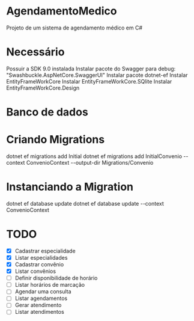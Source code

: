 # AgendamentoMedico
Projeto de um sistema de agendamento médico em C#

# Necessário
Possuir a SDK 9.0 instalada
Instalar pacote do Swagger para debug: "Swashbuckle.AspNetCore.SwaggerUI"
Instalar pacote dotnet-ef
Instalar EntityFrameWorkCore
Instalar EntityFrameWorkCore.SQlite
Instalar EntityFrameWorkCore.Design

# Banco de dados

# Criando Migrations
dotnet ef migrations add Initial
dotnet ef migrations add InitialConvenio --context ConvenioContext --output-dir Migrations/Convenio


# Instanciando a Migration
dotnet ef database update
dotnet ef database update --context ConvenioContext


# TODO

- [X] Cadastrar especialidade
- [X] Listar especialidades
- [X] Cadastrar convênio
- [X] Listar convênios
- [ ] Definir disponibilidade de horário
- [ ] Listar horários de marcação
- [ ] Agendar uma consulta
- [ ] Listar agendamentos
- [ ] Gerar atendimento
- [ ] Listar atendimentos